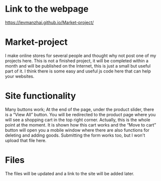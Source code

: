 # Link to the webpage

https://levmanzhai.github.io/Market-project/


# Market-project
I make online stores for several people and thought why not post one of my projects here. This is not a finished project, it will be completed within a month and will be published on the Internet, this is just a small but useful part of it. I think there is some easy and useful js code here that can help your websites.

# Site functionality
Many buttons work; At the end of the page, under the product slider, there is a “View All” button. You will be redirected to the product page where you will see a shopping cart in the top right corner. Actually, this is the whole point at the moment. It is shown how this cart works and the “Move to cart” button will open you a mobile window where there are also functions for deleting and adding goods. Submitting the form works too, but I won't upload that file here.

# Files
The files will be updated and a link to the site will be added later.
